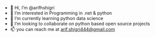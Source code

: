 - 👋 Hi, I’m @arifhshigri
- 👀 I’m interested in Programming in .net & python
- 🌱 I’m currently learning python data science
- 💞️ I’m looking to collaborate on python based open source projects
- 📫 you can reach me at arif.shigri444@gmail.com

<!---
arifhshigri/arifhshigri is a ✨ special ✨ repository because its `README.md` (this file) appears on your GitHub profile.
You can click the Preview link to take a look at your changes.
--->
